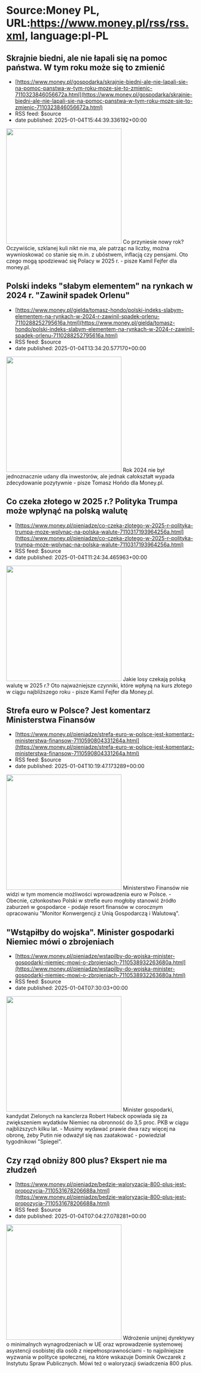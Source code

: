 # Source:Money PL, URL:https://www.money.pl/rss/rss.xml, language:pl-PL

## Skrajnie biedni, ale nie łapali się na pomoc państwa. W tym roku może się to zmienić
 - [https://www.money.pl/gospodarka/skrajnie-biedni-ale-nie-lapali-sie-na-pomoc-panstwa-w-tym-roku-moze-sie-to-zmienic-7110323846056672a.html](https://www.money.pl/gospodarka/skrajnie-biedni-ale-nie-lapali-sie-na-pomoc-panstwa-w-tym-roku-moze-sie-to-zmienic-7110323846056672a.html)
 - RSS feed: $source
 - date published: 2025-01-04T15:44:39.336192+00:00

<img src="https://i.wpimg.pl/308x/filerepo.grupawp.pl/api/v1/display/embed/187f3b1d-a62c-4b51-a5f6-66770577bde6" width="308" /> Co przyniesie nowy rok? Oczywiście, szklanej kuli nikt nie ma, ale patrząc na liczby, można wywnioskować co stanie się m.in. z ubóstwem, inflacją czy pensjami. Oto czego mogą spodziewać się Polacy w 2025 r. - pisze Kamil Fejfer dla money.pl.

## Polski indeks "słabym elementem" na rynkach w 2024 r. "Zawinił spadek Orlenu"
 - [https://www.money.pl/gielda/tomasz-hondo/polski-indeks-slabym-elementem-na-rynkach-w-2024-r-zawinil-spadek-orlenu-7110288252795616a.html](https://www.money.pl/gielda/tomasz-hondo/polski-indeks-slabym-elementem-na-rynkach-w-2024-r-zawinil-spadek-orlenu-7110288252795616a.html)
 - RSS feed: $source
 - date published: 2025-01-04T13:34:20.577170+00:00

<img src="https://i.wpimg.pl/308x/filerepo.grupawp.pl/api/v1/display/embed/2b9316e3-5c5d-454f-8460-4b7d3e0f280b" width="308" /> Rok 2024 nie był jednoznacznie udany dla inwestorów, ale jednak całokształt wypada zdecydowanie pozytywnie - pisze Tomasz Hońdo dla Money.pl.

## Co czeka złotego w 2025 r.? Polityka Trumpa może wpłynąć na polską walutę
 - [https://www.money.pl/pieniadze/co-czeka-zlotego-w-2025-r-polityka-trumpa-moze-wplynac-na-polska-walute-7110317193964256a.html](https://www.money.pl/pieniadze/co-czeka-zlotego-w-2025-r-polityka-trumpa-moze-wplynac-na-polska-walute-7110317193964256a.html)
 - RSS feed: $source
 - date published: 2025-01-04T11:24:34.465963+00:00

<img src="https://i.wpimg.pl/308x/filerepo.grupawp.pl/api/v1/display/embed/b245fa5e-1749-48b2-8c9f-69e6be44c449" width="308" /> Jakie losy czekają polską walutę w 2025 r.? Oto najważniejsze czynniki, które wpłyną na kurs złotego w ciągu najbliższego roku - pisze Kamil Fejfer dla Money.pl.

## Strefa euro w Polsce? Jest komentarz Ministerstwa Finansów
 - [https://www.money.pl/pieniadze/strefa-euro-w-polsce-jest-komentarz-ministerstwa-finansow-7110590804331264a.html](https://www.money.pl/pieniadze/strefa-euro-w-polsce-jest-komentarz-ministerstwa-finansow-7110590804331264a.html)
 - RSS feed: $source
 - date published: 2025-01-04T10:19:47.173289+00:00

<img src="https://i.wpimg.pl/308x/filerepo.grupawp.pl/api/v1/display/embed/2b4fe5da-ae90-4394-92fa-e6ac7f85993f" width="308" /> Ministerstwo Finansów nie widzi w tym momencie możliwości wprowadzenia euro w Polsce. - Obecnie, członkostwo Polski w strefie euro mogłoby stanowić źródło zaburzeń w gospodarce - podaje resort finansów w corocznym opracowaniu "Monitor Konwergencji z Unią Gospodarczą i Walutową".

## "Wstąpiłby do wojska". Minister gospodarki Niemiec mówi o zbrojeniach
 - [https://www.money.pl/pieniadze/wstapilby-do-wojska-minister-gospodarki-niemiec-mowi-o-zbrojeniach-7110538932263680a.html](https://www.money.pl/pieniadze/wstapilby-do-wojska-minister-gospodarki-niemiec-mowi-o-zbrojeniach-7110538932263680a.html)
 - RSS feed: $source
 - date published: 2025-01-04T07:30:03+00:00

<img src="https://i.wpimg.pl/308x/filerepo.grupawp.pl/api/v1/display/embed/b2dabda4-c6b2-493a-ad30-b6b8739850fc" width="308" /> Minister gospodarki, kandydat Zielonych na kanclerza Robert Habeck opowiada się za zwiększeniem wydatków Niemiec na obronność do 3,5 proc. PKB w ciągu najbliższych kilku lat. - Musimy wydawać prawie dwa razy więcej na obronę, żeby Putin nie odważył się nas zaatakować - powiedział tygodnikowi "Spiegel".

## Czy rząd obniży 800 plus? Ekspert nie ma złudzeń
 - [https://www.money.pl/pieniadze/bedzie-waloryzacja-800-plus-jest-propozycja-7110531678206688a.html](https://www.money.pl/pieniadze/bedzie-waloryzacja-800-plus-jest-propozycja-7110531678206688a.html)
 - RSS feed: $source
 - date published: 2025-01-04T07:04:27.078281+00:00

<img src="https://i.wpimg.pl/308x/filerepo.grupawp.pl/api/v1/display/embed/295f02a5-3958-46d1-aac6-76274c130faf" width="308" /> Wdrożenie unijnej dyrektywy o minimalnych wynagrodzeniach w UE oraz wprowadzenie systemowej asystencji osobistej dla osób z niepełnosprawnościami - to najpilniejsze wyzwania w polityce społecznej, na które wskazuje Dominik Owczarek z Instytutu Spraw Publicznych. Mówi też o waloryzacji świadczenia 800 plus.

